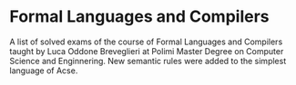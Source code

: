 # Formal Languages and Compilers
A list of solved exams of the course of Formal Languages and Compilers taught by Luca Oddone Breveglieri at Polimi Master Degree on Computer Science and Enginnering.
New semantic rules were added to the simplest language of Acse.
